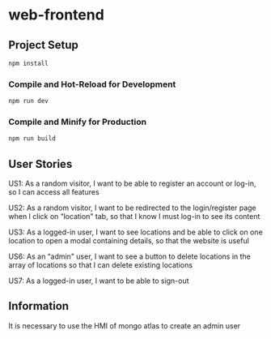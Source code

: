 # web-frontend

## Project Setup

```sh
npm install
```

### Compile and Hot-Reload for Development

```sh
npm run dev
```

### Compile and Minify for Production

```sh
npm run build
```

## User Stories
US1: As a random visitor, I want to be able to register an account or log-in, so I can access all features

US2: As a random visitor, I want to be redirected to the login/register page when I click on “location" tab, so that I know I must log-in to see its content

US3: As a logged-in user, I want to see locations and be able to click on one location to open a modal containing details, so that the website is useful

US6: As an “admin" user, I want to see a button to delete locations in the array of locations so that I can delete existing locations

US7: As a logged-in user, I want to be able to sign-out

## Information 
It is necessary to use the HMI of mongo atlas to create an admin user